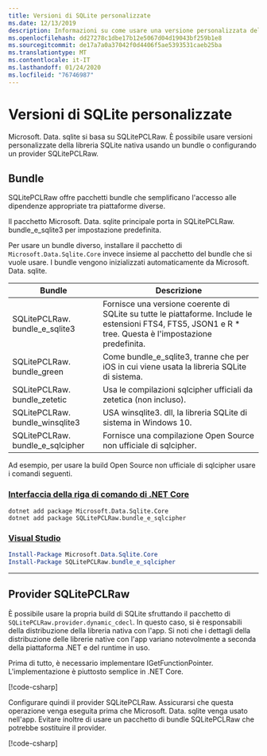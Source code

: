 ```yaml
---
title: Versioni di SQLite personalizzate
ms.date: 12/13/2019
description: Informazioni su come usare una versione personalizzata della libreria SQLite nativa.
ms.openlocfilehash: dd27278c1dbe17b12e5067d04d19043bf259b1e8
ms.sourcegitcommit: de17a7a0a37042f0d4406f5ae5393531caeb25ba
ms.translationtype: MT
ms.contentlocale: it-IT
ms.lasthandoff: 01/24/2020
ms.locfileid: "76746987"
---
```

# <a name="custom-sqlite-versions"></a>Versioni di SQLite personalizzate

Microsoft. Data. sqlite si basa su SQLitePCLRaw. È possibile usare versioni personalizzate della libreria SQLite nativa usando un bundle o configurando un provider SQLitePCLRaw.

## <a name="bundles"></a>Bundle

SQLitePCLRaw offre pacchetti bundle che semplificano l'accesso alle dipendenze appropriate tra piattaforme diverse.

Il pacchetto Microsoft. Data. sqlite principale porta in SQLitePCLRaw. bundle_e_sqlite3 per impostazione predefinita.

Per usare un bundle diverso, installare il pacchetto di `Microsoft.Data.Sqlite.Core` invece insieme al pacchetto del bundle che si vuole usare. I bundle vengono inizializzati automaticamente da Microsoft. Data. sqlite.

| Bundle | Descrizione |
| --- | --- |
| SQLitePCLRaw. bundle_e_sqlite3 | Fornisce una versione coerente di SQLite su tutte le piattaforme. Include le estensioni FTS4, FTS5, JSON1 e R * tree. Questa è l'impostazione predefinita. |
| SQLitePCLRaw. bundle_green | Come bundle_e_sqlite3, tranne che per iOS in cui viene usata la libreria SQLite di sistema. |
| SQLitePCLRaw. bundle_zetetic | Usa le compilazioni sqlcipher ufficiali da zetetica (non incluso). |
| SQLitePCLRaw. bundle_winsqlite3 | USA winsqlite3. dll, la libreria SQLite di sistema in Windows 10. |
| SQLitePCLRaw. bundle_e_sqlcipher | Fornisce una compilazione Open Source non ufficiale di sqlcipher. |

Ad esempio, per usare la build Open Source non ufficiale di sqlcipher usare i comandi seguenti.

### <a name="net-core-clitabnetcore-cli"></a>[Interfaccia della riga di comando di .NET Core](#tab/netcore-cli)

```dotnetcli
dotnet add package Microsoft.Data.Sqlite.Core
dotnet add package SQLitePCLRaw.bundle_e_sqlcipher
```

### <a name="visual-studiotabvisual-studio"></a>[Visual Studio](#tab/visual-studio)

``` PowerShell
Install-Package Microsoft.Data.Sqlite.Core
Install-Package SQLitePCLRaw.bundle_e_sqlcipher
```

---

## <a name="sqlitepclraw-providers"></a>Provider SQLitePCLRaw

È possibile usare la propria build di SQLite sfruttando il pacchetto di `SQLitePCLRaw.provider.dynamic_cdecl`. In questo caso, si è responsabili della distribuzione della libreria nativa con l'app. Si noti che i dettagli della distribuzione delle librerie native con l'app variano notevolmente a seconda della piattaforma .NET e del runtime in uso.

Prima di tutto, è necessario implementare IGetFunctionPointer. L'implementazione è piuttosto semplice in .NET Core.

[!code-csharp[](../../../../samples/snippets/standard/data/sqlite/SystemLibrarySample/Program.cs?name=snippet_NativeLibraryAdapter)]

Configurare quindi il provider SQLitePCLRaw. Assicurarsi che questa operazione venga eseguita prima che Microsoft. Data. sqlite venga usato nell'app. Evitare inoltre di usare un pacchetto di bundle SQLitePCLRaw che potrebbe sostituire il provider.

[!code-csharp[](../../../../samples/snippets/standard/data/sqlite/SystemLibrarySample/Program.cs?name=snippet_SetProvider)]
